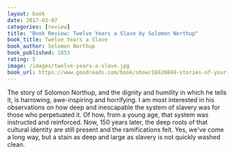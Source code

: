 ```yaml
---
layout: book
date: 2017-03-07
categories: [review]
title: "Book Review: Twelve Years a Slave by Solomon Northup"
book_title: Twelve Years a Slave
book_author: Solomon Northup
book_published: 1853
rating: 5
image: /images/twelve-years-a-slave.jpg
book_url: https://www.goodreads.com/book/show/18626849-stories-of-your-life-and-others
---
```

The story of Solomon Northup, and the dignity and humility in which he tells it, is harrowing, awe-inspiring and horrifying. I am most interested in his observations on how deep and inescapable the system of slavery was for those who perpetuated it. Of how, from a young age, that system was instructed and reinforced. Now, 150 years later, the deep roots of that cultural identity are still present and the ramifications felt. Yes, we've come a long way, but a stain as deep and large as slavery is not quickly washed clean.
